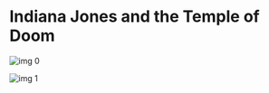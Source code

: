 # Indiana Jones and the Temple of Doom 

![img 0](https://i.imgur.com/pWY57nt.jpg)

![img 1](https://i.imgur.com/Taib8yj.png)

